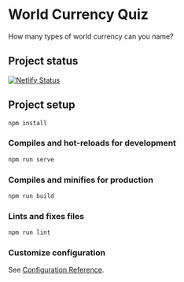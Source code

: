 # World Currency Quiz

How many types of world currency can you name?

## Project status

[![Netlify Status](https://api.netlify.com/api/v1/badges/329f630c-f386-408e-83e2-edd663144ad3/deploy-status)](https://app.netlify.com/sites/gifted-nobel-c3eeae/deploys)

## Project setup

```bash
npm install
```

### Compiles and hot-reloads for development

```bash
npm run serve
```

### Compiles and minifies for production

```bash
npm run build
```

### Lints and fixes files

```bash
npm run lint
```

### Customize configuration

See [Configuration Reference](https://cli.vuejs.org/config/).
